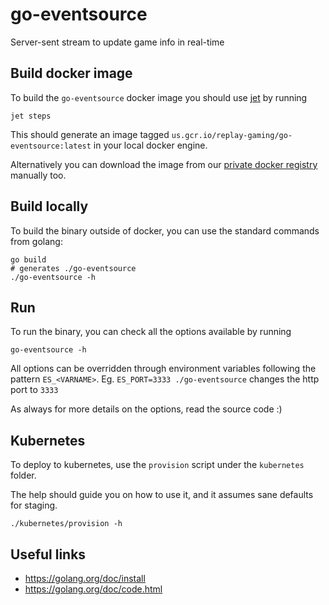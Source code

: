 # go-eventsource

Server-sent stream to update game info in real-time

## Build docker image

To build the `go-eventsource` docker image you should use [jet][1] by running
```
jet steps
```

This should generate an image tagged `us.gcr.io/replay-gaming/go-eventsource:latest`
in your local docker engine.

Alternatively you can download the image from our [private docker
registry][2] manually too.

## Build locally

To build the binary outside of docker, you can use the standard commands from
golang:

```
go build
# generates ./go-eventsource
./go-eventsource -h
```

## Run

To run the binary, you can check all the options available by running
```
go-eventsource -h
```

All options can be overridden through environment variables following the
pattern `ES_<VARNAME>`. Eg. `ES_PORT=3333 ./go-eventsource` changes the http port
to `3333`

As always for more details on the options, read the source code :)

## Kubernetes

To deploy to kubernetes, use the `provision` script under the `kubernetes` folder.

The help should guide you on how to use it, and it assumes sane defaults for staging.

```
./kubernetes/provision -h
```

## Useful links

* https://golang.org/doc/install
* https://golang.org/doc/code.html

[1]: https://codeship.com/documentation/docker/installation/
[2]: https://replaygaming.atlassian.net/wiki/display/DT/Private+Docker+Registry
